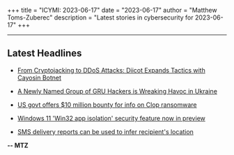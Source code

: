 +++
title = "ICYMI: 2023-06-17"
date = "2023-06-17"
author = "Matthew Toms-Zuberec"
description = "Latest stories in cybersecurity for 2023-06-17"
+++

---------------------------------------------------------------------------
## Latest Headlines
- [From Cryptojacking to DDoS Attacks: Diicot Expands Tactics with Cayosin Botnet](https://thehackernews.com/2023/06/from-cryptojacking-to-ddos-attacks.html)

- [A Newly Named Group of GRU Hackers is Wreaking Havoc in Ukraine](https://www.wired.com/story/russia-gru-cadet-blizzard-ukraine-security-roundup/)

- [US govt offers $10 million bounty for info on Clop ransomware](https://www.bleepingcomputer.com/news/security/us-govt-offers-10-million-bounty-for-info-on-clop-ransomware/)

- [Windows 11 'Win32 app isolation' security feature now in preview](https://www.bleepingcomputer.com/news/microsoft/windows-11-win32-app-isolation-security-feature-now-in-preview/)

- [SMS delivery reports can be used to infer recipient's location](https://www.bleepingcomputer.com/news/security/sms-delivery-reports-can-be-used-to-infer-recipients-location/)

**-- MTZ**